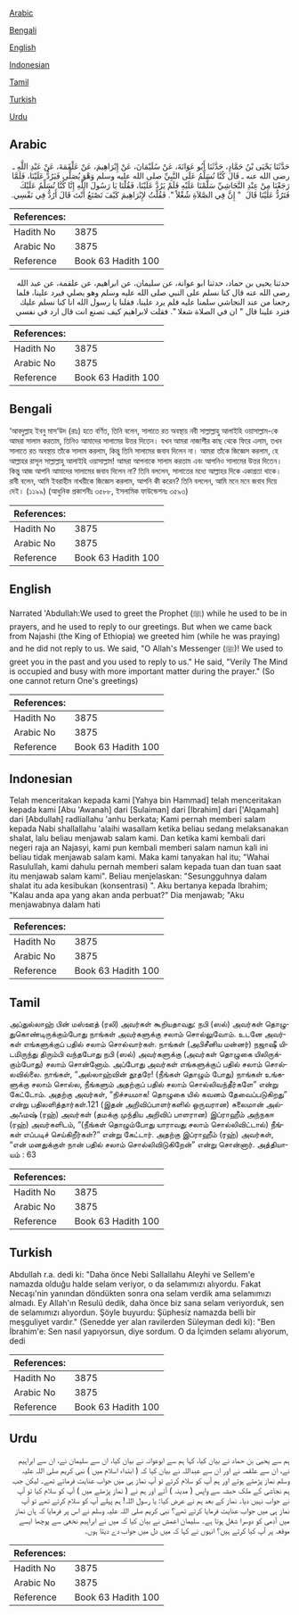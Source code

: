 [Arabic](#arabic)

[Bengali](#bengali)

[English](#english)

[Indonesian](#indonesian)

[Tamil](#tamil)

[Turkish](#turkish)

[Urdu](#urdu)

## Arabic


<div dir="rtl" lang="ar" style={{fontSize:'larger',backgroundColor:'#f8f9fa',padding:20}}>
حَدَّثَنَا يَحْيَى بْنُ حَمَّادٍ، حَدَّثَنَا أَبُو عَوَانَةَ، عَنْ سُلَيْمَانَ، عَنْ إِبْرَاهِيمَ، عَنْ عَلْقَمَةَ، عَنْ عَبْدِ اللَّهِ ـ رضى الله عنه ـ قَالَ كُنَّا نُسَلِّمُ عَلَى النَّبِيِّ صلى الله عليه وسلم وَهْوَ يُصَلِّي فَيَرُدُّ عَلَيْنَا، فَلَمَّا رَجَعْنَا مِنْ عِنْدِ النَّجَاشِيِّ سَلَّمْنَا عَلَيْهِ فَلَمْ يَرُدَّ عَلَيْنَا، فَقُلْنَا يَا رَسُولَ اللَّهِ إِنَّا كُنَّا نُسَلِّمُ عَلَيْكَ فَتَرُدُّ عَلَيْنَا قَالَ ‏ "‏ إِنَّ فِي الصَّلاَةِ شُغْلاً ‏"‏‏.‏ فَقُلْتُ لإِبْرَاهِيمَ كَيْفَ تَصْنَعُ أَنْتَ قَالَ أَرُدُّ فِي نَفْسِي‏.‏
</div>
<div style={{backgroundColor:'#f8f9fa',padding:20, marginBottom: 10}}><table> <thead> <tr> <th>References:</th> <th></th> </tr> </thead> <tbody><tr><td>Hadith No</td><td>3875</td></tr><tr><td>Arabic No</td><td>3875</td></tr><tr><td>Reference</td><td>Book 63 Hadith 100</td></tr></tbody></table></div>


<div dir="rtl" lang="ar" style={{fontSize:'larger',backgroundColor:'#f8f9fa',padding:20}}>
حدثنا يحيى بن حماد، حدثنا ابو عوانة، عن سليمان، عن ابراهيم، عن علقمة، عن عبد الله رضى الله عنه قال كنا نسلم على النبي صلى الله عليه وسلم وهو يصلي فيرد علينا، فلما رجعنا من عند النجاشي سلمنا عليه فلم يرد علينا، فقلنا يا رسول الله انا كنا نسلم عليك فترد علينا قال " ان في الصلاة شغلا ". فقلت لابراهيم كيف تصنع انت قال ارد في نفسي
</div>
<div style={{backgroundColor:'#f8f9fa',padding:20, marginBottom: 10}}><table> <thead> <tr> <th>References:</th> <th></th> </tr> </thead> <tbody><tr><td>Hadith No</td><td>3875</td></tr><tr><td>Arabic No</td><td>3875</td></tr><tr><td>Reference</td><td>Book 63 Hadith 100</td></tr></tbody></table></div>

## Bengali


<div dir="ltr" lang="bn" style={{fontSize:'larger',backgroundColor:'#f8f9fa',padding:20}}>
‘আবদুল্লাহ ইবনু মাস‘উদ (রাঃ) হতে বর্ণিত, তিনি বলেন, সালাতে রত অবস্থায় নবী সাল্লাল্লাহু আলাইহি ওয়াসাল্লাম-কে আমরা সালাম করতাম, তিনিও আমাদের সালামের উত্তর দিতেন। যখন আমরা নাজাশীর কাছ থেকে ফিরে এলাম, তখন সালাতে রত অবস্থায় তাঁকে সালাম করলাম, কিন্তু তিনি সালামের জবাব দিলেন না। আমরা তাঁকে জিজ্ঞেস করলাম, হে আল্লাহর রাসূল সাল্লাল্লাহু আলাইহি ওয়াসাল্লাম! আমরা আপনাকে সালাম করতাম এবং আপনিও সালামের উত্তর দিতেন। কিন্তু আজ আপনি আমাদের সালামের জবাব দিলেন না? তিনি বললেন, সালাতের মধ্যে আল্লাহর দিকে একাগ্রতা থাকে। রাবী বলেন, আমি ইবরাহীম নাখয়ীকে জিজ্ঞেস করলাম, আপনি কী করেন? তিনি বললেন, আমি মনে মনে জবাব দিয়ে দেই। (১১৯৯) (আধুনিক প্রকাশনীঃ ৩৫৮৮, ইসলামিক ফাউন্ডেশনঃ ৩৫৯৩)
</div>
<div style={{backgroundColor:'#f8f9fa',padding:20, marginBottom: 10}}><table> <thead> <tr> <th>References:</th> <th></th> </tr> </thead> <tbody><tr><td>Hadith No</td><td>3875</td></tr><tr><td>Arabic No</td><td>3875</td></tr><tr><td>Reference</td><td>Book 63 Hadith 100</td></tr></tbody></table></div>

## English


<div dir="ltr" lang="en" style={{fontSize:'larger',backgroundColor:'#f8f9fa',padding:20}}>
Narrated 'Abdullah:We used to greet the Prophet (ﷺ) while he used to be in prayers, and he used to reply to our greetings. But when we came back from Najashi (the King of Ethiopia) we greeted him (while he was praying) and he did not reply to us. We said, "O Allah's Messenger (ﷺ)! We used to greet you in the past and you used to reply to us." He said, "Verily The Mind is occupied and busy with more important matter during the prayer." (So one cannot return One's greetings)
</div>
<div style={{backgroundColor:'#f8f9fa',padding:20, marginBottom: 10}}><table> <thead> <tr> <th>References:</th> <th></th> </tr> </thead> <tbody><tr><td>Hadith No</td><td>3875</td></tr><tr><td>Arabic No</td><td>3875</td></tr><tr><td>Reference</td><td>Book 63 Hadith 100</td></tr></tbody></table></div>

## Indonesian


<div dir="ltr" lang="id" style={{fontSize:'larger',backgroundColor:'#f8f9fa',padding:20}}>
Telah menceritakan kepada kami [Yahya bin Hammad] telah menceritakan kepada kami [Abu 'Awanah] dari [Sulaiman] dari [Ibrahim] dari ['Alqamah] dari [Abdullah] radliallahu 'anhu berkata; Kami pernah memberi salam kepada Nabi shallallahu 'alaihi wasallam ketika beliau sedang melaksanakan shalat, lalu beliau menjawab salam kami. Dan ketika kami kembali dari negeri raja an Najasyi, kami pun kembali memberi salam namun kali ini beliau tidak menjawab salam kami. Maka kami tanyakan hal itu; "Wahai Rasulullah, kami dahulu pernah memberi salam kepada tuan dan tuan saat itu menjawab salam kami". Beliau menjelaskan: "Sesungguhnya dalam shalat itu ada kesibukan (konsentrasi) ". Aku bertanya kepada Ibrahim; "Kalau anda apa yang akan anda perbuat?" Dia menjawab; "Aku menjawabnya dalam hati
</div>
<div style={{backgroundColor:'#f8f9fa',padding:20, marginBottom: 10}}><table> <thead> <tr> <th>References:</th> <th></th> </tr> </thead> <tbody><tr><td>Hadith No</td><td>3875</td></tr><tr><td>Arabic No</td><td>3875</td></tr><tr><td>Reference</td><td>Book 63 Hadith 100</td></tr></tbody></table></div>

## Tamil


<div dir="ltr" lang="ta" style={{fontSize:'larger',backgroundColor:'#f8f9fa',padding:20}}>
அப்துல்லாஹ் பின் மஸ்ஊத் (ரலி) அவர்கள் கூறியதாவது: நபி (ஸல்) அவர்கள் தொழுதுகொண்டிருக்கும்போது நாங்கள் அவர்களுக்கு சலாம் சொல்லுவோம். உடனே அவர்கள் எங்களுக்குப் பதில் சலாம் சொல்வார்கள். நாங்கள் (அபிசீனிய மன்னர்) நஜாஷீ யிடமிருந்து திரும்பி வந்தபோது நபி (ஸல்) அவர்களுக்கு (அவர்கள் தொழுகை யிலிருக்கும்போது) சலாம் சொன்னோம். அப்போது அவர்கள் எங்களுக்குப் பதில் சலாம் சொல்லவில்லை. நாங்கள், “அல்லாஹ்வின் தூதரே! (நீங்கள் தொழும் போது) நாங்கள் உங்களுக்கு சலாம் சொல்ல, நீங்களும் அதற்குப் பதில் சலாம் சொல்லிவந்தீர்களே” என்று கேட்டோம். அதற்கு அவர்கள், “நிச்சயமாக! தொழுகை யில் கவனம் தேவைப்படுகிறது” என்று பதிலளித்தார்கள்.121 (இதன் அறிவிப்பாளர்களில் ஒருவரான) சுலைமான் அல்அஃமஷ் (ரஹ்) அவர்கள் (தமக்கு முந்திய அறிவிப் பாளரான) இப்ராஹீம் அந்நகஈ (ரஹ்) அவர்களிடம், “(நீங்கள் தொழும்போது யாராவது சலாம் சொல்லிவிட்டால்) நீங்கள் எப்படிச் செய்கிறீர்கள்?” என்று கேட்டார். அதற்கு இப்ராஹீம் (ரஹ்) அவர்கள், “என் மனதுக்குள் நான் பதில் சலாம் சொல்லிவிடுகிறேன்” என்று சொன்னார். அத்தியாயம் : 63
</div>
<div style={{backgroundColor:'#f8f9fa',padding:20, marginBottom: 10}}><table> <thead> <tr> <th>References:</th> <th></th> </tr> </thead> <tbody><tr><td>Hadith No</td><td>3875</td></tr><tr><td>Arabic No</td><td>3875</td></tr><tr><td>Reference</td><td>Book 63 Hadith 100</td></tr></tbody></table></div>

## Turkish


<div dir="ltr" lang="tr" style={{fontSize:'larger',backgroundColor:'#f8f9fa',padding:20}}>
Abdullah r.a. dedi ki: "Daha önce Nebi Sallallahu Aleyhi ve Sellem'e namazda olduğu halde selam veriyor, o da selamımızı alıyordu. Fakat Necaşı'nin yanından döndükten sonra ona selam verdik ama selamımızı almadı. Ey Allah'ın Resulü dedik, daha önce biz sana selam veriyorduk, sen de selamımızı alıyordun. Şöyle buyurdu: Şüphesiz namazda belli bir meşguliyet vardır." (Senedde yer alan ravilerden Süleyman dedi ki): "Ben İbrahim'e: Sen nasıl yapıyorsun, diye sordum. O da İçimden selamı alıyorum, dedi
</div>
<div style={{backgroundColor:'#f8f9fa',padding:20, marginBottom: 10}}><table> <thead> <tr> <th>References:</th> <th></th> </tr> </thead> <tbody><tr><td>Hadith No</td><td>3875</td></tr><tr><td>Arabic No</td><td>3875</td></tr><tr><td>Reference</td><td>Book 63 Hadith 100</td></tr></tbody></table></div>

## Urdu


<div dir="rtl" lang="ur" style={{fontSize:'larger',backgroundColor:'#f8f9fa',padding:20}}>
ہم سے یحییٰ بن حماد نے بیان کیا، کہا ہم سے ابوعوانہ نے بیان کیا، ان سے سلیمان نے، ان سے ابراہیم نے، ان سے علقمہ نے اور ان سے عبداللہ نے بیان کیا کہ ( ابتداء اسلام میں ) نبی کریم صلی اللہ علیہ وسلم نماز پڑھتے ہوتے اور ہم آپ کو سلام کرتے تو آپ نماز ہی میں جواب عنایت فرماتے تھے۔ لیکن جب ہم نجاشی کے ملک حبشہ سے واپس ( مدینہ ) آئے اور ہم نے ( نماز پڑھتے میں ) آپ کو سلام کیا تو آپ نے جواب نہیں دیا۔ نماز کے بعد ہم نے عرض کیا: یا رسول اللہ! ہم پہلے آپ کو سلام کرتے تھے تو آپ نماز ہی میں جواب عنایت فرمایا کرتے تھے؟ نبی کریم صلی اللہ علیہ وسلم نے اس پر فرمایا کہ ہاں نماز میں آدمی کو دوسرا شغل ہوتا ہے۔ سلیمان اعمش نے بیان کیا کہ میں نے ابراہیم نخعی سے پوچھا ایسے موقعہ پر آپ کیا کرتے ہیں؟ انہوں نے کہا کہ میں دل میں جواب دے دیتا ہوں۔
</div>
<div style={{backgroundColor:'#f8f9fa',padding:20, marginBottom: 10}}><table> <thead> <tr> <th>References:</th> <th></th> </tr> </thead> <tbody><tr><td>Hadith No</td><td>3875</td></tr><tr><td>Arabic No</td><td>3875</td></tr><tr><td>Reference</td><td>Book 63 Hadith 100</td></tr></tbody></table></div>